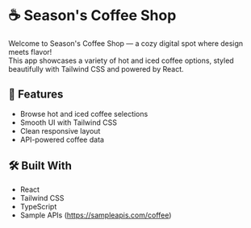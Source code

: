# ☕ Season's Coffee Shop

Welcome to Season's Coffee Shop — a cozy digital spot where design meets flavor!  
This app showcases a variety of hot and iced coffee options, styled beautifully with Tailwind CSS and powered by React.

## 🚀 Features

- Browse hot and iced coffee selections
- Smooth UI with Tailwind CSS
- Clean responsive layout
- API-powered coffee data

## 🛠️ Built With

- React
- Tailwind CSS
- TypeScript
- Sample APIs (https://sampleapis.com/coffee)





